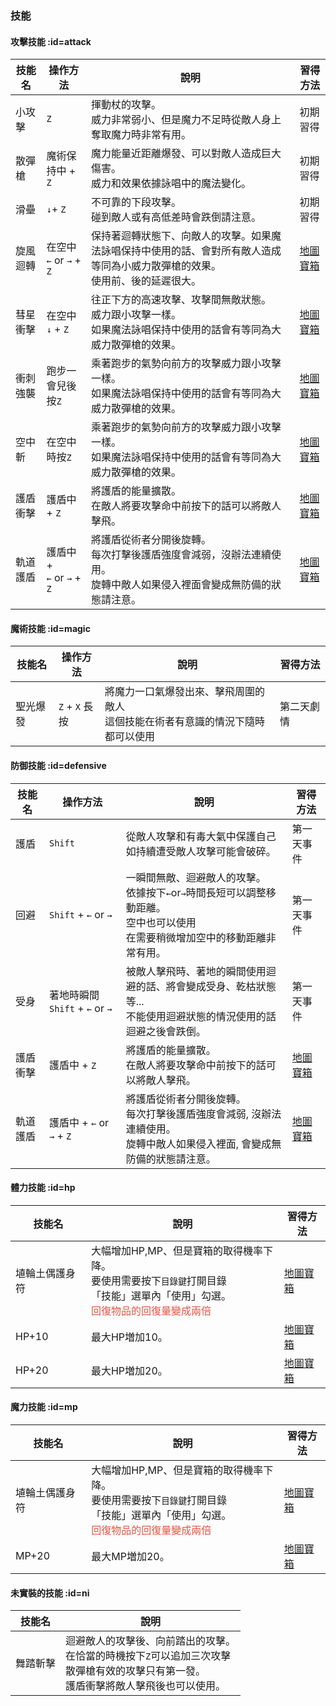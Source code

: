 <h3>技能</h3>

<!-- images or urls list for this page -->
[地圖寶箱]: wiki/zh-hant/map/chest_locations

#### 攻擊技能 :id=attack

| 技能名 | 操作方法	| 說明 | 習得方法 |
| --- | --- | --- | --- |
| 小攻擊	| `Z`	| 揮動杖的攻擊。<br>威力非常弱小、但是魔力不足時從敵人身上奪取魔力時非常有用。 | 初期習得 |
| 散彈槍	| 魔術保持中 + `Z`	| 魔力能量近距離爆發、可以對敵人造成巨大傷害。<br>威力和效果依據詠唱中的魔法變化。 | 初期習得 |
| 滑壘	| `↓`+ `Z` | 不可靠的下段攻擊。<br>碰到敵人或有高低差時會跌倒請注意。 | 初期習得 |
| 旋風迴轉	| 在空中 `←` or `→` + `Z`	| 保持著迴轉狀態下、向敵人的攻擊。如果魔法詠唱保持中使用的話、會對所有敵人造成等同為小威力散彈槍的效果。<br>使用前、後的延遲很大。 | [地圖寶箱] |
| 彗星衝擊 | 在空中 `↓` + `Z` | 往正下方的高速攻擊、攻擊間無敵狀態。<br>威力跟小攻擊一樣。<br>如果魔法詠唱保持中使用的話會有等同為大威力散彈槍的效果。	| [地圖寶箱] |
| 衝刺強襲	| 跑步一會兒後按`Z` | 乘著跑步的氣勢向前方的攻擊威力跟小攻擊一樣。<br>如果魔法詠唱保持中使用的話會有等同為大威力散彈槍的效果。	| [地圖寶箱] |
| 空中斬	| 在空中時按`Z` | 乘著跑步的氣勢向前方的攻擊威力跟小攻擊一樣。<br>如果魔法詠唱保持中使用的話會有等同為大威力散彈槍的效果。 | [地圖寶箱] |
| 護盾衝擊 | 護盾中 + `Z`	| 將護盾的能量擴散。<br>在敵人將要攻擊命中前按下的話可以將敵人擊飛。	| [地圖寶箱] |
| 軌道護盾 | 護盾中 + <br>`←` or `→` + `Z`	| 將護盾從術者分開後旋轉。<br>每次打擊後護盾強度會減弱，沒辦法連續使用。<br>旋轉中敵人如果侵入裡面會變成無防備的狀態請注意。 | [地圖寶箱] |

#### 魔術技能 :id=magic

| 技能名 | 操作方法	| 說明 | 習得方法 |
| --- | --- | --- | --- |
| 聖光爆發	| `Z` + `X` 長按 | 將魔力一口氣爆發出來、擊飛周圍的敵人<br>這個技能在術者有意識的情況下隨時都可以使用	 | 第二天劇情 |

#### 防御技能 :id=defensive

| 技能名 | 操作方法	| 說明 | 習得方法 |
| --- | --- | --- | --- |
| 護盾 | `Shift` | 從敵人攻擊和有毒大氣中保護自己<br>如持續遭受敵人攻擊可能會破碎。 | 第一天事件 |
| 回避	| `Shift` + `←` or `→` | 一瞬間無敵、迴避敵人的攻擊。<br>依據按下`←`or`→`時間長短可以調整移動距離。<br>空中也可以使用<br>在需要稍微增加空中的移動距離非常有用。 | 第一天事件 |
| 受身	| 著地時瞬間 `Shift` + `←` or `→` | 被敵人擊飛時、著地的瞬間使用迴避的話、將會變成受身、乾枯狀態等...<br>不能使用迴避狀態的情況使用的話迴避之後會跌倒。	| 第一天事件 |
| 護盾衝擊	|護盾中 + `Z`	| 將護盾的能量擴散。<br>在敵人將要攻擊命中前按下的話可以將敵人擊飛。	| [地圖寶箱] |
| 軌道護盾 | 護盾中 + `←` or `→` + `Z` | 將護盾從術者分開後旋轉。<br>每次打擊後護盾強度會減弱, 沒辦法連續使用。<br>旋轉中敵人如果侵入裡面, 會變成無防備的狀態請注意。 | [地圖寶箱] |

#### 體力技能 :id=hp

| 技能名 | 說明 | 習得方法 |
| --- | --- | --- |
| 埴輪土偶護身符	| 大幅增加HP,MP、但是寶箱的取得機率下降。<br>要使用需要按下`目錄鍵`打開目錄<br>「技能」選單內「使用」勾選。<br><font color=#e55543>回復物品的回復量變成兩倍</font>	| [地圖寶箱] |
| HP+10	| 最大HP増加10。	| [地圖寶箱] |
| HP+20	| 最大HP増加20。	| [地圖寶箱] |

#### 魔力技能 :id=mp

| 技能名 | 說明 | 習得方法 |
| --- | --- | --- |
| 埴輪土偶護身符	| 大幅增加HP,MP、但是寶箱的取得機率下降。<br>要使用需要按下`目錄鍵`打開目錄<br>「技能」選單內「使用」勾選。<br><font color=#e55543>回復物品的回復量變成兩倍</font>	| [地圖寶箱] |
| MP+20	| 最大MP増加20。	| [地圖寶箱] |

#### 未實裝的技能 :id=ni

| 技能名 | 說明 |
| --- | --- |
| 舞踏斬擊 | 迴避敵人的攻擊後、向前踏出的攻擊。<br>在恰當的時機按下`Z`可以追加三次攻擊<br>散彈槍有效的攻擊只有第一發。<br>護盾衝擊將敵人擊飛後也可以使用。 |
